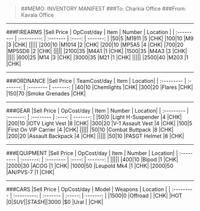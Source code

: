 > ##MEMO: INVENTORY MANIFEST
> ###To: Charkia Office
> ###From: Kavala Office

----------
###FIREARMS
|Sell Price | OpCost/day | Item    	 | Number | Location |
| :--------- | :---------: | :------- | :----: | -------: |
|$50    |$5  |M1911		|5	|CHK|
|$100   |$10  |M9		    |3	|CHK|
|||||
|$200   |$10  |M1014		|2	|CHK|
|$200   |$10  |MP5A5 		|4	|CHK|
|$700   |$20  |MP5SD6 	|2	|CHK|
|||||
|$2100   |$35  |M4A1		|1	|CHK|
|$1500   |$35  |M4A3 		|3	|CHK|
|||||
|$600   |$25  |M14		|3	|CHK|
|$3000  |$35  |M21 		|1	|CHK|
|||||
|$2500  |$40  |M203   |1  |CHK|

***

###ORDNANCE
|Sell Price | TeamCost/day | Item	| Location|
| :--------- | :-------: | :-------- | -------: |
|$40   |$10  |Chemlights	    |CHK|
|$300   |$20 |Flares         |CHK|
|$150   |$70  |Smoke Grenades   |CHK|

***

###GEAR
|Sell Price | OpCost/day | Item	| Number | Location|
| :--------- | :-------: | :-------- | :----: | -------: |
|$50    |$0  |Light H-Suspender	|4	|CHK|
|$200   |$10  |IOTV Light Vest	|8	|CHK|
|$300   |$20  |V-1 Assault Vest	|4	|CHK|
|$100   |$5  |First On VIP Carrier 	|4	|CHK|
|||||
|$50    |$10  |Combat Buttpack	|8	|CHK|
|$200   |$20  |Assault Backpack		|4	|CHK|
|||||
|$50   |$10  |PASGT Helmet		|8	|CHK|

***

###EQUIPMENT
|Sell Price | OpCost/day | Item	| Number | Location|
| :--------- | :-------: | :-------- | :----: | -------: |
|||||
|$400     |$10  |Bipod    |1  |CHK|
|$2000    |$30  |ACOG     |1  |CHK|
|$1000    |$50  |Leupold Mk4  |1  |CHK|
|$2000   |$50  |AN/PVS-7      |1	|CHK|

***

###CARS
|Sell Price | OpCost/day  | Model   | Weapons 	 | Location |
| :--------- | :---------: | :------- | :-----: | -------: |
|$1500  |$0     |Offroad	|   	|CHK|
|HOT    |$0     |SUV		  |     |STASH|
|$3000  |$0     |Ural     |     |CHK|
